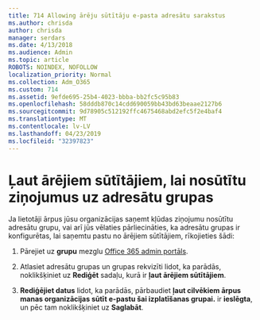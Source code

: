 ```yaml
---
title: 714 Allowing ārēju sūtītāju e-pasta adresātu sarakstus
ms.author: chrisda
author: chrisda
manager: serdars
ms.date: 4/13/2018
ms.audience: Admin
ms.topic: article
ROBOTS: NOINDEX, NOFOLLOW
localization_priority: Normal
ms.collection: Adm_O365
ms.custom: 714
ms.assetid: 9efde695-25b4-4023-bbba-bb2fc5c95b83
ms.openlocfilehash: 58dddb870c14cdd690059bb43bd63beaae2127b6
ms.sourcegitcommit: 9d78905c512192ffc4675468abd2efc5f2e4baf4
ms.translationtype: MT
ms.contentlocale: lv-LV
ms.lasthandoff: 04/23/2019
ms.locfileid: "32397823"
---
```

# <a name="allow-external-senders-to-send-messages-to-distribution-groups"></a>Ļaut ārējiem sūtītājiem, lai nosūtītu ziņojumus uz adresātu grupas

Ja lietotāji ārpus jūsu organizācijas saņemt kļūdas ziņojumu nosūtītu adresātu grupu, vai arī jūs vēlaties pārliecināties, ka adresātu grupas ir konfigurētas, lai saņemtu pastu no ārējiem sūtītājiem, rīkojieties šādi:

1. Pārejiet uz **grupu** mezglu [Office 365 admin portāls](https://portal.office.com/adminportal/home#/groups).

2. Atlasiet adresātu grupas un grupas rekvizīti lidot, ka parādās, noklikšķiniet uz **Rediģēt** sadaļu, kurā ir **ļaut ārējiem sūtītājiem**.

3. **Rediģējiet datus** lidot, ka parādās, pārbaudiet **ļaut cilvēkiem ārpus manas organizācijas sūtīt e-pastu šai izplatīšanas grupai.** ir **ieslēgta**, un pēc tam noklikšķiniet uz **Saglabāt**.
